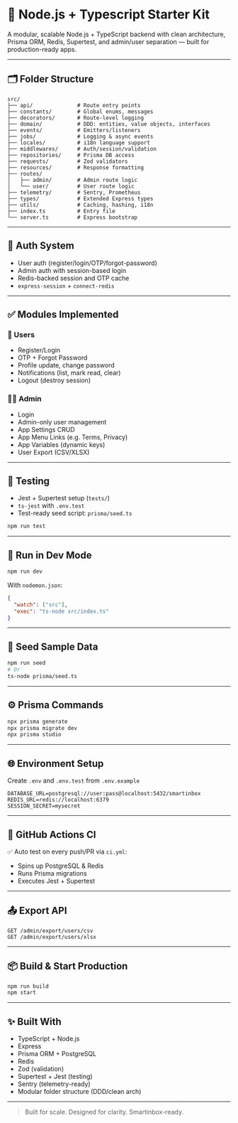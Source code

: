 # 🚀 Node.js + Typescript Starter Kit

A modular, scalable Node.js + TypeScript backend with clean architecture, Prisma ORM, Redis, Supertest, and admin/user separation — built for production-ready apps.

---

## 🗂️ Folder Structure

```
src/
├── api/              # Route entry points
├── constants/        # Global enums, messages
├── decorators/       # Route-level logging
├── domain/           # DDD: entities, value objects, interfaces
├── events/           # Emitters/listeners
├── jobs/             # Logging & async events
├── locales/          # i18n language support
├── middlewares/      # Auth/session/validation
├── repositories/     # Prisma DB access
├── requests/         # Zod validators
├── resources/        # Response formatting
├── routes/           
│   ├── admin/        # Admin route logic
│   └── user/         # User route logic
├── telemetry/        # Sentry, Prometheus
├── types/            # Extended Express types
├── utils/            # Caching, hashing, i18n
├── index.ts          # Entry file
└── server.ts         # Express bootstrap
```

---

## 🔐 Auth System

- User auth (register/login/OTP/forgot-password)
- Admin auth with session-based login
- Redis-backed session and OTP cache
- `express-session` + `connect-redis`

---

## ✅ Modules Implemented

### 👤 Users
- Register/Login
- OTP + Forgot Password
- Profile update, change password
- Notifications (list, mark read, clear)
- Logout (destroy session)

### 🧑‍💼 Admin
- Login
- Admin-only user management
- App Settings CRUD
- App Menu Links (e.g. Terms, Privacy)
- App Variables (dynamic keys)
- User Export (CSV/XLSX)

---

## 🧪 Testing

- Jest + Supertest setup (`tests/`)
- `ts-jest` with `.env.test`
- Test-ready seed script: `prisma/seed.ts`

```bash
npm run test
```

---

## 🔁 Run in Dev Mode

```bash
npm run dev
```

With `nodemon.json`:

```json
{
  "watch": ["src"],
  "exec": "ts-node src/index.ts"
}
```

---

## 🌱 Seed Sample Data

```bash
npm run seed
# Or
ts-node prisma/seed.ts
```

---

## ⚙️ Prisma Commands

```bash
npx prisma generate
npx prisma migrate dev
npx prisma studio
```

---

## 🌐 Environment Setup

Create `.env` and `.env.test` from `.env.example`

```env
DATABASE_URL=postgresql://user:pass@localhost:5432/smartinbox
REDIS_URL=redis://localhost:6379
SESSION_SECRET=mysecret
```

---

## 🔄 GitHub Actions CI

✅ Auto test on every push/PR via `ci.yml`:
- Spins up PostgreSQL & Redis
- Runs Prisma migrations
- Executes Jest + Supertest

---

## 📤 Export API

```http
GET /admin/export/users/csv
GET /admin/export/users/xlsx
```

---

## 📦 Build & Start Production

```bash
npm run build
npm start
```

---

## ✨ Built With

- TypeScript + Node.js
- Express
- Prisma ORM + PostgreSQL
- Redis
- Zod (validation)
- Supertest + Jest (testing)
- Sentry (telemetry-ready)
- Modular folder structure (DDD/clean arch)

---

> Built for scale. Designed for clarity. Smartinbox-ready.